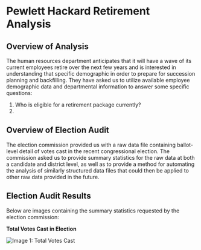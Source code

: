 # Pewlett Hackard Retirement Analysis

## Overview of Analysis
The human resources department anticipates that it will have a wave of its current employees retire over the next few years and is interested in understanding that specific demographic in order to prepare for succession planning and backfilling.  They have asked us to utilize available employee demographic data and departmental information to answer some specific questions:

1. Who is eligible for a retirement package currently?
2. 

## Overview of Election Audit
The election commission provided us with a raw data file containing ballot-level detail of votes cast in the recent congressional election.  The commission asked us to provide summary statistics for the raw data at both a candidate and district level, as well as to provide a method for automating the analysis of similarly structured data files that could then be applied to other raw data provided in the future.

## Election Audit Results
Below are images containing the summary statistics requested by the election commission:

**Total Votes Cast in Election**

![Image 1: Total Votes Cast](/Resources/total_votes_cast.PNG)

